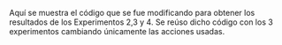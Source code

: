 Aquí se muestra el código que se fue modificando para obtener los resultados de los Experimentos 2,3 y 4. Se reúso dicho código con los 3 experimentos cambiando únicamente las acciones usadas. 
